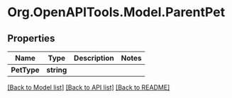 # Org.OpenAPITools.Model.ParentPet
## Properties

Name | Type | Description | Notes
------------ | ------------- | ------------- | -------------
**PetType** | **string** |  | 

[[Back to Model list]](../README.md#documentation-for-models) [[Back to API list]](../README.md#documentation-for-api-endpoints) [[Back to README]](../README.md)

